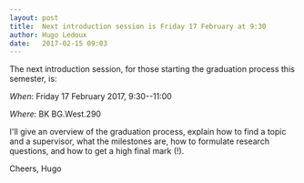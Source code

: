 ```yaml
---
layout: post
title:  Next introduction session is Friday 17 February at 9:30
author: Hugo Ledoux
date:   2017-02-15 09:03
---
```


The next introduction session, for those starting the graduation process this semester, is:

_When_: Friday 17 February 2017, 9:30--11:00

_Where_: BK BG.West.290


I'll give an overview of the graduation process, explain how to find a topic and a supervisor, what the milestones are, how to formulate research questions, and how to get a high final mark (!).

Cheers,
Hugo



